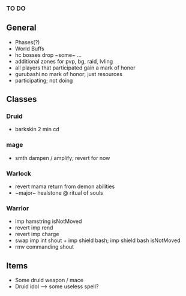 ### TO DO

## General

- Phases(?)
- World Buffs
- hc bosses drop ~some~ ...
- additional zones for pvp, bg, raid, lvling
- all players that participated gain a mark of honor
- gurubashi no mark of honor; just resources
- participating; not doing

## Classes

### Druid
- barkskin 2 min cd

### mage
- smth dampen / amplify; revert for now

### Warlock
- revert mama return from demon abilities
- ~major~ healstone @ ritual of souls

### Warrior
- imp hamstring isNotMoved
- revert imp rend
- revert imp charge
- swap imp int shout + imp shield bash; imp shield bash isNotMoved
- rmv commanding shout

## Items

- Some druid weapon / mace
- Druid idol --> some useless spell?
